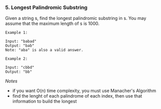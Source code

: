 ### 5. Longest Palindromic Substring

Given a string s, find the longest palindromic substring in s. You may assume that the maximum length of s is 1000.

```
Example 1:

Input: "babad"
Output: "bab"
Note: "aba" is also a valid answer.
```

```
Example 2:

Input: "cbbd"
Output: "bb"
```

*Notes*
- if you want O(n) time complexity, you must use Manacher's Algorithm
- find the lenght of each palindrome of each index, then use that information to build the longest

